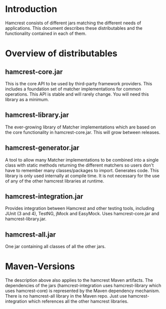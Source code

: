 # Introduction #
Hamcrest consists of different jars matching the different needs of applications. This document describes these distributables and the functionality contained in each of them.


# Overview of distributables #

## hamcrest-core.jar ##
This is the core API to be used by third-party framework providers. This includes a foundation set of matcher implementations for common operations.
This API is stable and will rarely change. You will need
this library as a minimum.

## hamcrest-library.jar ##
The ever-growing library of Matcher implementations which are based on the core functionality in hamcrest-core.jar.
This will grow between releases.

## hamcrest-generator.jar ##
A tool to allow many Matcher implementations to be combined into a single class with static methods returning the different matchers so users don't have to remember many classes/packages to import. Generates code. This library is only used internally at compile time. It is not necessary for the use of any of the other hamcrest libraries at runtime.

## hamcrest-integration.jar ##
Provides integration between Hamcrest and other testing tools, including JUnit (3 and 4), TestNG, jMock and EasyMock.
Uses hamcrest-core.jar and hamcrest-library.jar.

## hamcrest-all.jar ##
One jar containing all classes of all the other jars.

# Maven-Versions #
The description above also applies to the hamcrest Maven artifacts. The dependencies of the jars (hamcrest-integration uses hamcrest-library which uses hamcrest-core) is represented by the Maven dependency mechanism.
There is no hamcrest-all library in the Maven repo. Just use hamcrest-integration which references all the other hamcrest libraries.